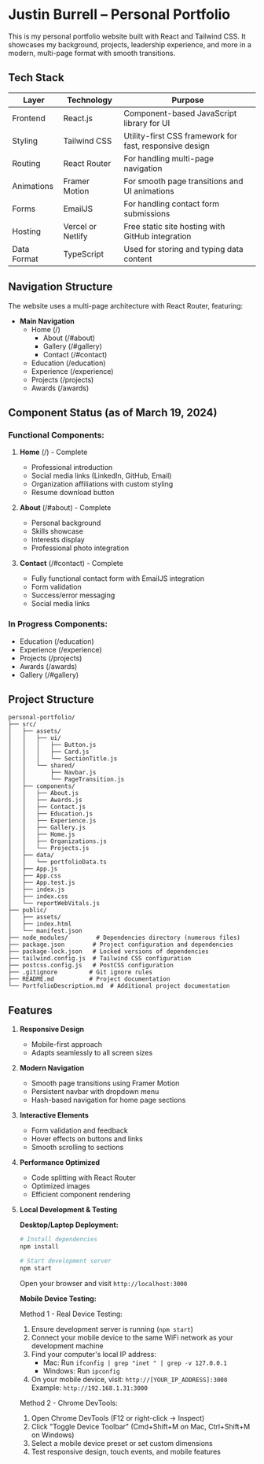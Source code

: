 # Justin Burrell – Personal Portfolio

This is my personal portfolio website built with React and Tailwind CSS. It showcases my background, projects, leadership experience, and more in a modern, multi-page format with smooth transitions.

## Tech Stack

| Layer       | Technology             | Purpose                                               |
|-------------|------------------------|-------------------------------------------------------|
| Frontend    | React.js               | Component-based JavaScript library for UI            |
| Styling     | Tailwind CSS           | Utility-first CSS framework for fast, responsive design |
| Routing     | React Router           | For handling multi-page navigation                    |
| Animations  | Framer Motion          | For smooth page transitions and UI animations         |
| Forms       | EmailJS                | For handling contact form submissions                 |
| Hosting     | Vercel or Netlify      | Free static site hosting with GitHub integration     |
| Data Format | TypeScript             | Used for storing and typing data content             |

## Navigation Structure

The website uses a multi-page architecture with React Router, featuring:

- **Main Navigation**
  - Home (/)
    - About (/#about)
    - Gallery (/#gallery)
    - Contact (/#contact)
  - Education (/education)
  - Experience (/experience)
  - Projects (/projects)
  - Awards (/awards)

## Component Status (as of March 19, 2024)

### Functional Components:
1. **Home** (/) - Complete
   - Professional introduction
   - Social media links (LinkedIn, GitHub, Email)
   - Organization affiliations with custom styling
   - Resume download button

2. **About** (/#about) - Complete
   - Personal background
   - Skills showcase
   - Interests display
   - Professional photo integration

3. **Contact** (/#contact) - Complete
   - Fully functional contact form with EmailJS integration
   - Form validation
   - Success/error messaging
   - Social media links

### In Progress Components:
- Education (/education)
- Experience (/experience)
- Projects (/projects)
- Awards (/awards)
- Gallery (/#gallery)

## Project Structure
```
personal-portfolio/
├── src/
│   ├── assets/
│   │   ├── ui/
│   │   │   ├── Button.js
│   │   │   ├── Card.js
│   │   │   └── SectionTitle.js
│   │   └── shared/
│   │       ├── Navbar.js
│   │       └── PageTransition.js
│   ├── components/
│   │   ├── About.js
│   │   ├── Awards.js
│   │   ├── Contact.js
│   │   ├── Education.js
│   │   ├── Experience.js
│   │   ├── Gallery.js
│   │   ├── Home.js
│   │   ├── Organizations.js
│   │   └── Projects.js
│   ├── data/
│   │   └── portfolioData.ts
│   ├── App.js
│   ├── App.css
│   ├── App.test.js
│   ├── index.js
│   ├── index.css
│   └── reportWebVitals.js
├── public/
│   ├── assets/
│   ├── index.html
│   └── manifest.json
├── node_modules/        # Dependencies directory (numerous files)
├── package.json        # Project configuration and dependencies
├── package-lock.json   # Locked versions of dependencies
├── tailwind.config.js  # Tailwind CSS configuration
├── postcss.config.js   # PostCSS configuration
├── .gitignore         # Git ignore rules
├── README.md          # Project documentation
└── PortfolioDescription.md  # Additional project documentation
```

## Features

1. **Responsive Design**
   - Mobile-first approach
   - Adapts seamlessly to all screen sizes

2. **Modern Navigation**
   - Smooth page transitions using Framer Motion
   - Persistent navbar with dropdown menu
   - Hash-based navigation for home page sections

3. **Interactive Elements**
   - Form validation and feedback
   - Hover effects on buttons and links
   - Smooth scrolling to sections

4. **Performance Optimized**
   - Code splitting with React Router
   - Optimized images
   - Efficient component rendering

5. **Local Development & Testing**
   
   **Desktop/Laptop Deployment:**
   ```bash
   # Install dependencies
   npm install

   # Start development server
   npm start
   ```
   Open your browser and visit `http://localhost:3000`

   **Mobile Device Testing:**
   
   Method 1 - Real Device Testing:
   1. Ensure development server is running (`npm start`)
   2. Connect your mobile device to the same WiFi network as your development machine
   3. Find your computer's local IP address:
      - Mac: Run `ifconfig | grep "inet " | grep -v 127.0.0.1`
      - Windows: Run `ipconfig`
   4. On your mobile device, visit: `http://[YOUR_IP_ADDRESS]:3000`
      Example: `http://192.168.1.31:3000`

   Method 2 - Chrome DevTools:
   1. Open Chrome DevTools (F12 or right-click → Inspect)
   2. Click "Toggle Device Toolbar" (Cmd+Shift+M on Mac, Ctrl+Shift+M on Windows)
   3. Select a mobile device preset or set custom dimensions
   4. Test responsive design, touch events, and mobile features